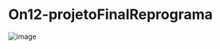 # On12-projetoFinalReprograma
![image](https://user-images.githubusercontent.com/66445871/132934331-45382d87-9796-41d2-a39f-a8f54d76baab.png)
